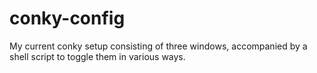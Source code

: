 # conky-config
My current conky setup consisting of three windows, accompanied by a shell script to toggle them in various ways.
